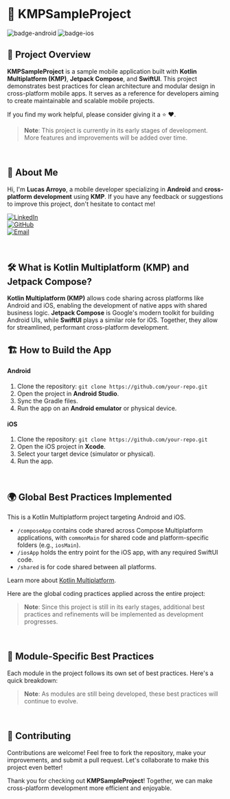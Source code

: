 # 🚀 KMPSampleProject

![badge-android](http://img.shields.io/badge/platform-android-6EDB8D.svg?style=flat)
![badge-ios](http://img.shields.io/badge/platform-ios-CDCDCD.svg?style=flat)

## 📱 Project Overview
**KMPSampleProject** is a sample mobile application built with **Kotlin Multiplatform (KMP)**, **Jetpack Compose**, and **SwiftUI**. This project demonstrates best practices for clean architecture and modular design in cross-platform mobile apps. It serves as a reference for developers aiming to create maintainable and scalable mobile projects.

If you find my work helpful, please consider giving it a ⭐ ❤️.


> **Note**: This project is currently in its early stages of development. More features and improvements will be added over time.

</br>

## 👤 About Me
Hi, I'm **Lucas Arroyo**, a mobile developer specializing in **Android** and **cross-platform development** using **KMP**. If you have any feedback or suggestions to improve this project, don't hesitate to contact me!

[![LinkedIn](https://img.shields.io/badge/LinkedIn-Connect-blue?style=flat&logo=linkedin)](https://www.linkedin.com)  
[![GitHub](https://img.shields.io/badge/GitHub-Follow-lightgrey?style=flat&logo=github)](https://github.com)  
[![Email](https://img.shields.io/badge/Email-Get%20in%20touch-red?style=flat&logo=gmail)](mailto:your-email@example.com)

</br>

## 🛠 What is Kotlin Multiplatform (KMP) and Jetpack Compose?
**Kotlin Multiplatform (KMP)** allows code sharing across platforms like Android and iOS, enabling the development of native apps with shared business logic. **Jetpack Compose** is Google's modern toolkit for building Android UIs, while **SwiftUI** plays a similar role for iOS. Together, they allow for streamlined, performant cross-platform development.

## 🏗️ How to Build the App

#### Android
1. Clone the repository: `git clone https://github.com/your-repo.git`
2. Open the project in **Android Studio**.
3. Sync the Gradle files.
4. Run the app on an **Android emulator** or physical device.

#### iOS
1. Clone the repository: `git clone https://github.com/your-repo.git`
2. Open the iOS project in **Xcode**.
3. Select your target device (simulator or physical).
4. Run the app.

</br>

## 🌍 Global Best Practices Implemented

This is a Kotlin Multiplatform project targeting Android and iOS.

- `/composeApp` contains code shared across Compose Multiplatform applications, with `commonMain` for shared code and platform-specific folders (e.g., `iosMain`).
- `/iosApp` holds the entry point for the iOS app, with any required SwiftUI code.
- `/shared` is for code shared between all platforms.

Learn more about [Kotlin Multiplatform](https://www.jetbrains.com/help/kotlin-multiplatform-dev/get-started.html).

Here are the global coding practices applied across the entire project:

<!--
- **Separation of Concerns**: Clean separation between UI, business logic, and data layers using the **Clean Architecture** pattern. 
- **Dependency Injection**: Implemented with **Koin**/**Dagger** for better scalability and decoupling.
- **Immutable Data**: Wherever possible, we use immutable data structures to avoid unexpected side effects.
- **Centralized State Management**: Utilizing **StateFlow** or **LiveData** for predictable and maintainable UI state.
- **Test Coverage**: Unit tests ensure high code reliability and ease of refactoring.
-->

> **Note**: Since this project is still in its early stages, additional best practices and refinements will be implemented as development progresses.

</br>

## 🧩 Module-Specific Best Practices

Each module in the project follows its own set of best practices. Here's a quick breakdown:

<!--
### 🏠 Home Module
- **Single Responsibility Principle (SRP)**: The **Home** module is focused solely on displaying the app's main dashboard.
- **Dynamic Feature Loading**: Each tile in the dashboard links to a separate, dynamically loaded feature module.

### 👤 Profile Module
- **MVVM Architecture**: Separation of concerns using the **Model-View-ViewModel** pattern.
- **Reactive State Handling**: Uses **StateFlow** for efficient UI state management.

### 📦 Qbox Module
- **Efficient Caching**: Implements local caching to minimize network requests and ensure smooth performance.
- **Offline Support**: Built with offline-first principles, ensuring the module works without an active internet connection.
-->

> **Note**: As modules are still being developed, these best practices will continue to evolve.

</br>

## 🤝 Contributing
Contributions are welcome! Feel free to fork the repository, make your improvements, and submit a pull request. Let's collaborate to make this project even better!

Thank you for checking out **KMPSampleProject**! Together, we can make cross-platform development more efficient and enjoyable.

